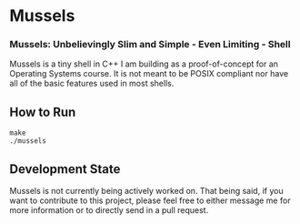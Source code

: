 # Mussels
### Mussels: Unbelievingly Slim and Simple - Even Limiting - Shell

Mussels is a tiny shell in C++ I am building as a proof-of-concept for an Operating Systems course.
It is not meant to be POSIX compliant nor have all of the basic features used in most shells.

## How to Run

    make
    ./mussels

## Development State

Mussels is not currently being actively worked on. That being said, if you want to contribute to this project, please feel free to either message me for more information or to directly send in a pull request.
